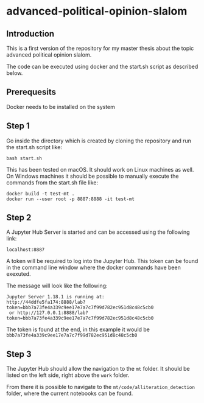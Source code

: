 # advanced-political-opinion-slalom

## Introduction

This is a first version of the repository for my master thesis about the topic advanced political opinion slalom.

The code can be executed using docker and the start.sh script as described below.

## Prerequesits

Docker needs to be installed on the system

## Step 1

Go inside the directory which is created by cloning the repository and run the start.sh script like:

```bash start.sh```

This has been tested on macOS. It should work on Linux machines as well. On Windows machines it should be possible to manually execute the commands from the start.sh file like:

```
docker build -t test-mt .
docker run --user root -p 8887:8888 -it test-mt
```

## Step 2

A Jupyter Hub Server is started and can be accessed using the following link:

```localhost:8887```

A token will be required to log into the Jupyter Hub. This token can be found in the command line window where the docker commands have been exexuted.

The message will look like the following:

```
Jupyter Server 1.18.1 is running at:
http://44ddfe5fa174:8888/lab?token=bbb7a73fe4a339c9ee17e7a7c7f99d782ec951d8c48c5cb0
 or http://127.0.0.1:8888/lab?token=bbb7a73fe4a339c9ee17e7a7c7f99d782ec951d8c48c5cb0
```

The token is found at the end, in this example it would be ```bbb7a73fe4a339c9ee17e7a7c7f99d782ec951d8c48c5cb0```

## Step 3

The Jupyter Hub should allow the navigation to the ```mt``` folder. It should be listed on the left side, right above the ```work``` folder.

From there it is possible to navigate to the ```mt/code/alliteration_detection``` folder, where the current notebooks can be found.
